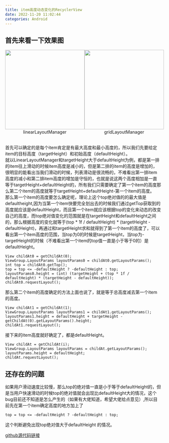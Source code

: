 ```yaml
---
title: item高度动态变化的RecyclerView 
date: 2022-11-20 11:02:44
categories: Android
---
```


## 首先来看一下效果图

<div style="text-align: center; display: flex; justify-content: space-around;">
    <div>
        <img src="/images/5125944-77e025a2d814f062.gif" width="256" height="256">
        <div>linearLayoutManager</div>
    </div>
    <div>
        <img src="/images/5125944-a03770304bb1a3f1.gif" width="256" height="256">
        <div>gridLayoutManager</div>
    </div>
</div>
<br>


首先可以确定的是每个item肯定是有最大高度和最小高度的，所以我们先要给定item的目标高度（targetHeight）和初始高度（defaultHeight）。
</br>
就以LinearLayoutManager和targetHeight大于defaultHeight为例，都是第一排的item往上滑动的时候item高度是减小的，但是第二排的item的高度是增加的，很明显的能看出当我们滑动的时候，列表滑动是很流畅的，不难看出第一排item高度的减小和第二排item高度的增加是守恒的，也就是说这两个高度相加是一直等于targetHeight+defaultHeight的，所有我们只需要确定了第一个item的高度那么第二个item的高度就等于targetHeight+defaultHeight-第一个item的高度。
</br>
那么第一个item的高度要怎么确定呢，理论上这个top绝对值的的最大值是defaultheight,因为当第一个item快要完全划出去的时候我们通过getTop获取到的高度就应该是defaultHeight，而且第一个item就应该根据top的变化来动态的改变自己的高度，而top绝对值变化的范围就是在targetHeight和defaultHeight之间的，那么根据高度的变化就等于(top \* 1f / defaultHeight) * (targetHeight - defaultHeight)，再通过和targetHeight求和就得到了第一个item的高度了，可以看出第一个item高度的范围，当top为0的时候是targetHeight，当top为-targetHeight的时候（不难看出第一个item的top值一直是小于等于0的）是defaultHeight。

```
View childAt0 = getChildAt(0);
ViewGroup.LayoutParams layoutParams0 = childAt0.getLayoutParams();
int top = childAt0.getTop();
top = top <= -defaultHeight ? -defaultHeight : top;
layoutParams0.height = (int) (targetHeight + (top * 1f / defaultHeight) * (targetHeight - defaultHeight));
childAt0.requestLayout();
```

那么第二个item的高度确定的方法上面也说了，就是等于总高度减去第一个item的高度。

```
View childAt1 = getChildAt(1);
ViewGroup.LayoutParams layoutParams1 = childAt1.getLayoutParams();
layoutParams1.height = defaultHeight + targetHeight - getChildAt(0).getLayoutParams().height;
childAt1.requestLayout();
```

接下来的item高度就好确定了，都是defaultHeight。

```
View childAt = getChildAt(i);
ViewGroup.LayoutParams layoutParams = childAt.getLayoutParams();
layoutParams.height = defaultHeight;
childAt.requestLayout();
```

## 还存在的问题

如果用户滑动速度比较慢，那么top的绝对值一直是小于等于defaultHeight的，但是当用户快速滑动的时候top的绝对值就会出现比defaultHeight大的情况，这个bug目前还不知道是怎么产生的（如果有大佬知道，希望大佬给点意见）,所以目前先在第一个item确定高度的地方加上了

```
top = top <= -defaultHeight ? -defaultHeight : top;
```

这个判断避免出现top绝对值大于defaultHeight 的情况。

<a href="https://github.com/MonkZl/FreeStyleRecyclerViewDemo">github源代码链接</a>
